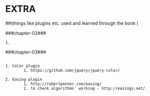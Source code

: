 EXTRA
=========

##(things like plugins etc. used and learned through the book )

###chapter-02###
```
1. 
```

###chapter-03###
```

1. Color plugin
        1. https://github.com/jquery/jquery-color/

2. Easing plugin
        1. http://robertpenner.com/easing/
        2. to check algorithms' working - http://easings.net/

```
